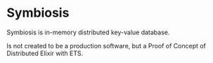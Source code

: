 # Symbiosis

Symbiosis is in-memory distributed key-value database.

Is not created to be a production software, but a Proof of Concept of Distributed Elixir with ETS.
